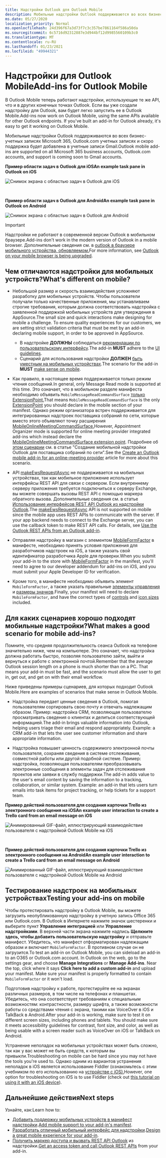 ```yaml
---
title: Надстройки Outlook для Outlook Mobile
description: Мобильные надстройки Outlook поддерживаются во всех бизнес-учетных записях Microsoft 365, Outlook.com учетных записях, а поддержка скоро появится в учетных записях Gmail.
ms.date: 05/27/2020
localization_priority: Normal
ms.openlocfilehash: 24d396f67a3d73f7c3c357be7861164f586a50da
ms.sourcegitcommit: 6c5716d92312887e3d944bf12d9985560109b3c0
ms.translationtype: MT
ms.contentlocale: ru-RU
ms.lasthandoff: 01/23/2021
ms.locfileid: "49944321"
---
```

# <a name="add-ins-for-outlook-mobile"></a><span data-ttu-id="9a4e7-103">Надстройки для Outlook Mobile</span><span class="sxs-lookup"><span data-stu-id="9a4e7-103">Add-ins for Outlook Mobile</span></span>

<span data-ttu-id="9a4e7-p101">В Outlook Mobile теперь работают надстройки, использующие те же API, что и в других конечных точках Outlook. Если вы уже создали надстройку для Outlook, вам будет легко запустить ее в Outlook Mobile.</span><span class="sxs-lookup"><span data-stu-id="9a4e7-p101">Add-ins now work on Outlook Mobile, using the same APIs available for other Outlook endpoints. If you've built an add-in for Outlook already, it's easy to get it working on Outlook Mobile.</span></span>

<span data-ttu-id="9a4e7-106">Мобильные надстройки Outlook поддерживаются во всех бизнес-учетных записях Microsoft 365, Outlook.com учетных записях и скоро поддержка будет добавлена в учетные записи Gmail.</span><span class="sxs-lookup"><span data-stu-id="9a4e7-106">Outlook mobile add-ins are supported on all Microsoft 365 business accounts, Outlook.com accounts, and support is coming soon to Gmail accounts.</span></span>

<span data-ttu-id="9a4e7-107">**Пример области задач в Outlook для iOS**</span><span class="sxs-lookup"><span data-stu-id="9a4e7-107">**An example task pane in Outlook on iOS**</span></span>

![Снимок экрана с областью задач в Outlook для iOS](../images/outlook-mobile-addin-taskpane.png)

<br/>

<span data-ttu-id="9a4e7-109">**Пример области задач в Outlook для Android**</span><span class="sxs-lookup"><span data-stu-id="9a4e7-109">**An example task pane in Outlook on Android**</span></span>

![Снимок экрана с областью задач в Outlook для Android](../images/outlook-mobile-addin-taskpane-android.png)

> [!IMPORTANT]
> <span data-ttu-id="9a4e7-111">Надстройки не работают в современной версии Outlook в мобильном браузере.</span><span class="sxs-lookup"><span data-stu-id="9a4e7-111">Add-ins don't work in the modern version of Outlook in a mobile browser.</span></span> <span data-ttu-id="9a4e7-112">Дополнительные сведения см. в [outlook в браузере мобильного устройства, обновляемом.](https://techcommunity.microsoft.com/t5/outlook-blog/outlook-on-your-mobile-browser-is-being-upgraded/ba-p/1125816)</span><span class="sxs-lookup"><span data-stu-id="9a4e7-112">For more information, see [Outlook on your mobile browser is being upgraded](https://techcommunity.microsoft.com/t5/outlook-blog/outlook-on-your-mobile-browser-is-being-upgraded/ba-p/1125816).</span></span>

## <a name="whats-different-on-mobile"></a><span data-ttu-id="9a4e7-113">Чем отличаются надстройки для мобильных устройств?</span><span class="sxs-lookup"><span data-stu-id="9a4e7-113">What's different on mobile?</span></span>

- <span data-ttu-id="9a4e7-p103">Небольшой размер и скорость взаимодействия усложняют разработку для мобильных устройств. Чтобы пользователи получали только качественные приложения, мы устанавливаем строгие требования, которым должна соответствовать надстройка с заявленной поддержкой мобильных устройств для утверждения в AppSource.</span><span class="sxs-lookup"><span data-stu-id="9a4e7-p103">The small size and quick interactions make designing for mobile a challenge. To ensure quality experiences for our customers, we are setting strict validation criteria that must be met by an add-in declaring mobile support, in order to be approved in AppSource.</span></span>
    - <span data-ttu-id="9a4e7-116">В надстройке **ДОЛЖНЫ** соблюдаться [рекомендации по пользовательскому интерфейсу](outlook-addin-design.md).</span><span class="sxs-lookup"><span data-stu-id="9a4e7-116">The add-in **MUST** adhere to the [UI guidelines](outlook-addin-design.md).</span></span>
    - <span data-ttu-id="9a4e7-117">Сценарий для использования надстройки **ДОЛЖЕН** [быть уместным на мобильных устройствах](#what-makes-a-good-scenario-for-mobile-add-ins).</span><span class="sxs-lookup"><span data-stu-id="9a4e7-117">The scenario for the add-in **MUST** [make sense on mobile](#what-makes-a-good-scenario-for-mobile-add-ins).</span></span>

- <span data-ttu-id="9a4e7-118">Как правило, в настоящее время поддерживается только режим чтения сообщений.</span><span class="sxs-lookup"><span data-stu-id="9a4e7-118">In general, only Message Read mode is supported at this time.</span></span> <span data-ttu-id="9a4e7-119">Это означает, что в мобильном разделе манифеста необходимо объявить `MobileMessageReadCommandSurface` [только ExtensionPoint.](../reference/manifest/extensionpoint.md#mobilemessagereadcommandsurface)</span><span class="sxs-lookup"><span data-stu-id="9a4e7-119">That means `MobileMessageReadCommandSurface` is the only [ExtensionPoint](../reference/manifest/extensionpoint.md#mobilemessagereadcommandsurface) you should declare in the mobile section of your manifest.</span></span> <span data-ttu-id="9a4e7-120">Однако режим организатора встреч поддерживается для интегрированных надстроек поставщика собраний по сети, которые вместо этого объявляют точку расширения [MobileOnlineMeetingCommandSurface.](../reference/manifest/extensionpoint.md#mobileonlinemeetingcommandsurface)</span><span class="sxs-lookup"><span data-stu-id="9a4e7-120">However, Appointment Organizer mode is supported for online meeting provider integrated add-ins which instead declare the [MobileOnlineMeetingCommandSurface extension point](../reference/manifest/extensionpoint.md#mobileonlinemeetingcommandsurface).</span></span> <span data-ttu-id="9a4e7-121">Подробнее об [этом сценарии](online-meeting.md) см. в статье "Создание мобильной надстройки Outlook для поставщика собраний по сети".</span><span class="sxs-lookup"><span data-stu-id="9a4e7-121">See the [Create an Outlook mobile add-in for an online-meeting provider](online-meeting.md) article for more about this scenario.</span></span>

- <span data-ttu-id="9a4e7-p105">API [makeEwsRequestAsync](../reference/objectmodel/preview-requirement-set/office.context.mailbox.md#methods) не поддерживается на мобильных устройствах, так как мобильное приложение использует интерфейсы REST API для связи с сервером. Если внутреннему серверу приложения требуется подключиться к серверу Exchange, вы можете совершать вызовы REST API с помощью маркера обратного вызова. Дополнительные сведения см. в статье [Использование интерфейсов REST API Outlook из надстройки Outlook](use-rest-api.md).</span><span class="sxs-lookup"><span data-stu-id="9a4e7-p105">The [makeEwsRequestAsync](../reference/objectmodel/preview-requirement-set/office.context.mailbox.md#methods) API is not supported on mobile since the mobile app uses REST APIs to communicate with the server. If your app backend needs to connect to the Exchange server, you can use the callback token to make REST API calls. For details, see [Use the Outlook REST APIs from an Outlook add-in](use-rest-api.md).</span></span>

- <span data-ttu-id="9a4e7-125">Отправляя надстройку в магазин с элементом [MobileFormFactor](../reference/manifest/mobileformfactor.md) в манифесте, необходимо принять условия приложения для разработчиков надстроек на iOS, а также указать свой идентификатор разработчика Apple для проверки.</span><span class="sxs-lookup"><span data-stu-id="9a4e7-125">When you submit your add-in to the store with [MobileFormFactor](../reference/manifest/mobileformfactor.md) in the manifest, you'll need to agree to our developer addendum for add-ins on iOS, and you must submit your Apple Developer ID for verification.</span></span>

- <span data-ttu-id="9a4e7-126">Кроме того, в манифесте необходимо объявить элемент `MobileFormFactor`, а также указать правильные [элементы управления](../reference/manifest/control.md) и [размеры значков](../reference/manifest/icon.md).</span><span class="sxs-lookup"><span data-stu-id="9a4e7-126">Finally, your manifest will need to declare `MobileFormFactor`, and have the correct types of [controls](../reference/manifest/control.md) and [icon sizes](../reference/manifest/icon.md) included.</span></span>

## <a name="what-makes-a-good-scenario-for-mobile-add-ins"></a><span data-ttu-id="9a4e7-127">Для каких сценариев хорошо подходят мобильные надстройки?</span><span class="sxs-lookup"><span data-stu-id="9a4e7-127">What makes a good scenario for mobile add-ins?</span></span>

<span data-ttu-id="9a4e7-p106">Помните, что средняя продолжительность сеанса Outlook на телефоне значительно ниже, чем на компьютере. Это означает, что надстройка должна работать быстро, позволяя пользователю зайти, выйти и вернуться к работе с электронной почтой.</span><span class="sxs-lookup"><span data-stu-id="9a4e7-p106">Remember that the average Outlook session length on a phone is much shorter than on a PC. That means your add-in must be fast, and the scenario must allow the user to get in, get out, and get on with their email workflow.</span></span>

<span data-ttu-id="9a4e7-130">Ниже приведены примеры сценариев, для которых подходит Outlook Mobile.</span><span class="sxs-lookup"><span data-stu-id="9a4e7-130">Here are examples of scenarios that make sense in Outlook Mobile.</span></span>

- <span data-ttu-id="9a4e7-p107">Надстройка передает ценные сведения в Outlook, помогая пользователям сортировать свою почту и отвечать надлежащим образом. Пример: надстройка CRM, позволяющая пользователю просматривать сведения о клиентах и делиться соответствующей информацией.</span><span class="sxs-lookup"><span data-stu-id="9a4e7-p107">The add-in brings valuable information into Outlook, helping users triage their email and respond appropriately. Example: a CRM add-in that lets the user see customer information and share appropriate information.</span></span>

- <span data-ttu-id="9a4e7-p108">Надстройка повышает ценность содержимого электронной почты пользователя, сохраняя сведения в системе отслеживания, совместной работы или другой подобной системе. Пример: надстройка, позволяющая пользователям преобразовывать электронные сообщения в элементы задач для отслеживания проектов или заявки в службу поддержки.</span><span class="sxs-lookup"><span data-stu-id="9a4e7-p108">The add-in adds value to the user's email content by saving the information to a tracking, collaboration, or similar system. Example: an add-in that lets users turn emails into task items for project tracking, or help tickets for a support team.</span></span>

<span data-ttu-id="9a4e7-135">**Пример действий пользователя для создания карточки Trello из электронного сообщения на iOS**</span><span class="sxs-lookup"><span data-stu-id="9a4e7-135">**An example user interaction to create a Trello card from an email message on iOS**</span></span>

![Анимированный GIF-файл, иллюстрирующий взаимодействие пользователя с надстройкой Outlook Mobile на iOS](../images/outlook-mobile-addin-interaction.gif)

<br/>

<span data-ttu-id="9a4e7-137">**Пример действий пользователя для создания карточки Trello из электронного сообщения на Android**</span><span class="sxs-lookup"><span data-stu-id="9a4e7-137">**An example user interaction to create a Trello card from an email message on Android**</span></span>

![Анимированный GIF-файл, иллюстрирующий взаимодействие пользователя с надстройкой Outlook Mobile на Android](../images/outlook-mobile-addin-interaction-android.gif)

## <a name="testing-your-add-ins-on-mobile"></a><span data-ttu-id="9a4e7-139">Тестирование надстроек на мобильных устройствах</span><span class="sxs-lookup"><span data-stu-id="9a4e7-139">Testing your add-ins on mobile</span></span>

<span data-ttu-id="9a4e7-p109">Чтобы протестировать надстройку в Outlook Mobile, вы можете загрузить неопубликованную надстройку в учетную запись Office 365 или Outlook.com. В Outlook в Интернете нажмите значок шестеренки и выберите пункт **Управление интеграцией** или **Управление надстройками**. В верхней части экрана нажмите надпись **Щелкните здесь, чтобы добавить пользовательскую надстройку** и отправьте манифест. Убедитесь, что манифест отформатирован надлежащим образом и включает `MobileFormFactor`. В противном случае он не загрузится.</span><span class="sxs-lookup"><span data-stu-id="9a4e7-p109">To test an add-in on Outlook Mobile, you can sideload an add-in to an O365 or Outlook.com account. In Outlook on the web, go to the settings gear, and choose **Manage Integrations** or **Manage Add-ins**. Near the top, click where it says **Click here to add a custom add-in** and upload your manifest. Make sure your manifest is properly formatted to contain `MobileFormFactor` or it won't load.</span></span>

<span data-ttu-id="9a4e7-p110">Подготовив надстройку к работе, протестируйте ее на экранах различных размеров, в том числе на телефонах и планшетах. Убедитесь, что она соответствует требованиям к специальным возможностям: контрастности, размеру шрифта, а также возможности работы со средствами чтения с экрана, такими как VoiceOver в iOS и TalkBack в Android.</span><span class="sxs-lookup"><span data-stu-id="9a4e7-p110">After your add-in is working, make sure to test it on different screen sizes, including phones and tablets. You should make sure it meets accessibility guidelines for contrast, font size, and color, as well as being usable with a screen reader such as VoiceOver on iOS or TalkBack on Android.</span></span>

<span data-ttu-id="9a4e7-145">Устранение неполадок на мобильных устройствах может быть сложно, так как у вас может не быть средств, к которым вы привыкли.</span><span class="sxs-lookup"><span data-stu-id="9a4e7-145">Troubleshooting on mobile can be hard since you may not have the tools you're used to.</span></span> <span data-ttu-id="9a4e7-146">Однако одним из вариантов устранения неполадок в iOS является использование Fiddler (ознакомьтесь с этим учебником по его использованию на [устройстве с iOS).](https://www.telerik.com/blogs/using-fiddler-with-apple-ios-devices)</span><span class="sxs-lookup"><span data-stu-id="9a4e7-146">However, one option for troubleshooting on iOS is to use Fiddler (check out [this tutorial on using it with an iOS device](https://www.telerik.com/blogs/using-fiddler-with-apple-ios-devices)).</span></span>

## <a name="next-steps"></a><span data-ttu-id="9a4e7-147">Дальнейшие действия</span><span class="sxs-lookup"><span data-stu-id="9a4e7-147">Next steps</span></span>

<span data-ttu-id="9a4e7-148">Узнайте, как:</span><span class="sxs-lookup"><span data-stu-id="9a4e7-148">Learn how to:</span></span>

- <span data-ttu-id="9a4e7-149">[Добавить поддержку мобильных устройств в манифест надстройки](add-mobile-support.md).</span><span class="sxs-lookup"><span data-stu-id="9a4e7-149">[Add mobile support to your add-in's manifest](add-mobile-support.md).</span></span>
- <span data-ttu-id="9a4e7-150">[Разработать отличный мобильный интерфейс для надстройки](outlook-addin-design.md).</span><span class="sxs-lookup"><span data-stu-id="9a4e7-150">[Design a great mobile experience for your add-in](outlook-addin-design.md).</span></span>
- <span data-ttu-id="9a4e7-151">[Получить маркер доступа и вызвать REST API Outlook](use-rest-api.md) из надстройки.</span><span class="sxs-lookup"><span data-stu-id="9a4e7-151">[Get an access token and call Outlook REST APIs](use-rest-api.md) from your add-in.</span></span>
